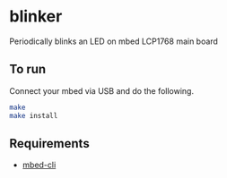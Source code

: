 # blinker

Periodically blinks an LED on mbed LCP1768 main board

## To run

Connect your mbed via USB and do the following.

```Bash
make
make install
```

## Requirements

* [mbed-cli](https://github.com/ARMmbed/mbed-cli)
